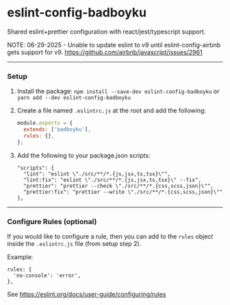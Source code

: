 # eslint-config-badboyku
Shared eslint+prettier configuration with react/jest/typescript support.

NOTE:
06-29-2025 - Unable to update eslint to v9 until eslint-config-airbnb gets support for v9.
https://github.com/airbnb/javascript/issues/2961

---

### Setup
1. Install the package: `npm install --save-dev eslint-config-badboyku` or `yarn add --dev eslint-config-badboyku`

2. Create a file named `.eslintrc.js` at the root and add the following:
    ```js
    module.exports = {
      extends: ['badboyku'],
      rules: {},
    };
   ```

3. Add the following to your package.json scripts:
    ```text
    "scripts": {
      "lint": "eslint \"./src/**/*.{js,jsx,ts,tsx}\"",
      "lint:fix": "eslint \"./src/**/*.{js,jsx,ts,tsx}\" --fix",
      "prettier": "prettier --check \"./src/**/*.{css,scss,json}\"",
      "prettier:fix": "prettier --write \"./src/**/*.{css,scss,json}\""
    },
    ```

---

### Configure Rules (optional)

If you would like to configure a rule, then you can add to the `rules` object inside the `.eslintrc.js` file (from setup step 2).

Example:
```text
rules: {
  'no-console': 'error',
},
```

See https://eslint.org/docs/user-guide/configuring/rules
